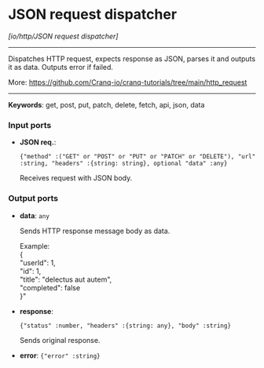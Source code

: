 # JSON request dispatcher

_[io/http/JSON request dispatcher]_

---

Dispatches HTTP request, expects response as JSON, parses it and outputs it as data. Outputs error if failed.  
  
More: https://github.com/Cranq-io/cranq-tutorials/tree/main/http_request  

---

__Keywords__: get, post, put, patch, delete, fetch, api, json, data

### Input ports

* __JSON req.__: 
    ```
    {"method" :("GET" or "POST" or "PUT" or "PATCH" or "DELETE"), "url" :string, "headers" :{string: string}, optional "data" :any}
    ```

    Receives request with JSON body.  

### Output ports

* __data__: ` any `

    Sends HTTP response message body as data.  
      
    Example:  
    {  
      "userId": 1,   
      "id": 1,   
      "title": "delectus aut autem",    
      "completed": false  
    }"  


* __response__: 
    ```
    {"status" :number, "headers" :{string: any}, "body" :string}
    ```

    Sends original response.  


* __error__: ` {"error" :string} `

